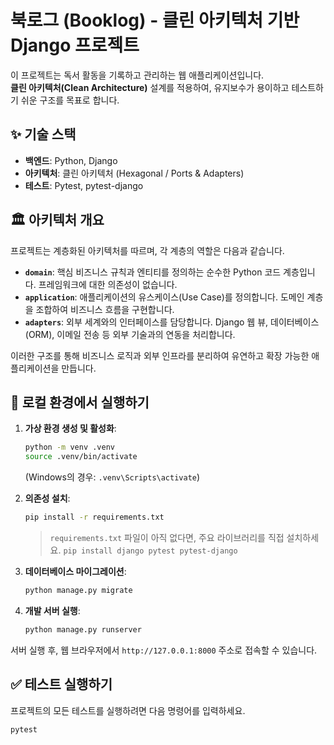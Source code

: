 # 북로그 (Booklog) - 클린 아키텍처 기반 Django 프로젝트

이 프로젝트는 독서 활동을 기록하고 관리하는 웹 애플리케이션입니다.  
**클린 아키텍처(Clean Architecture)** 설계를 적용하여, 유지보수가 용이하고 테스트하기 쉬운 구조를 목표로 합니다.

## ✨ 기술 스택

- **백엔드**: Python, Django
- **아키텍처**: 클린 아키텍처 (Hexagonal / Ports & Adapters)
- **테스트**: Pytest, pytest-django

## 🏛️ 아키텍처 개요

프로젝트는 계층화된 아키텍처를 따르며, 각 계층의 역할은 다음과 같습니다.

- **`domain`**: 핵심 비즈니스 규칙과 엔티티를 정의하는 순수한 Python 코드 계층입니다. 프레임워크에 대한 의존성이 없습니다.
- **`application`**: 애플리케이션의 유스케이스(Use Case)를 정의합니다. 도메인 계층을 조합하여 비즈니스 흐름을 구현합니다.
- **`adapters`**: 외부 세계와의 인터페이스를 담당합니다. Django 웹 뷰, 데이터베이스(ORM), 이메일 전송 등 외부 기술과의 연동을 처리합니다.

이러한 구조를 통해 비즈니스 로직과 외부 인프라를 분리하여 유연하고 확장 가능한 애플리케이션을 만듭니다.

## 🚀 로컬 환경에서 실행하기

1. **가상 환경 생성 및 활성화**:

   ```bash
   python -m venv .venv
   source .venv/bin/activate
   ```

   (Windows의 경우: `.venv\Scripts\activate`)

2. **의존성 설치**:

   ```bash
   pip install -r requirements.txt
   ```

   > `requirements.txt` 파일이 아직 없다면, 주요 라이브러리를 직접 설치하세요.
   > `pip install django pytest pytest-django`

3. **데이터베이스 마이그레이션**:

   ```bash
   python manage.py migrate
   ```

4. **개발 서버 실행**:
   ```bash
   python manage.py runserver
   ```

서버 실행 후, 웹 브라우저에서 `http://127.0.0.1:8000` 주소로 접속할 수 있습니다.

## ✅ 테스트 실행하기

프로젝트의 모든 테스트를 실행하려면 다음 명령어를 입력하세요.

```bash
pytest
```

